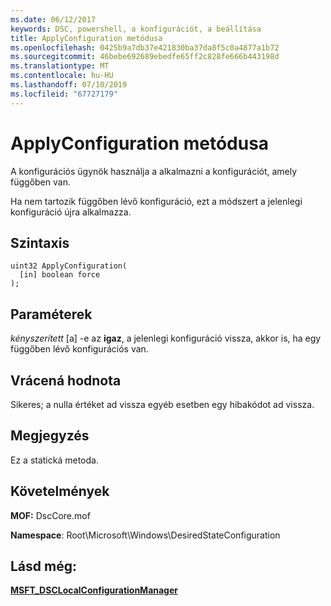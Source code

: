 ```yaml
---
ms.date: 06/12/2017
keywords: DSC, powershell, a konfigurációt, a beállítása
title: ApplyConfiguration metódusa
ms.openlocfilehash: 0425b9a7db37e421830ba37da8f5c0a4877a1b72
ms.sourcegitcommit: 46bebe692689ebedfe65ff2c828fe666b443198d
ms.translationtype: MT
ms.contentlocale: hu-HU
ms.lasthandoff: 07/10/2019
ms.locfileid: "67727179"
---
```

# <a name="applyconfiguration-method"></a>ApplyConfiguration metódusa

A konfigurációs ügynök használja a alkalmazni a konfigurációt, amely függőben van.

Ha nem tartozik függőben lévő konfiguráció, ezt a módszert a jelenlegi konfiguráció újra alkalmazza.

## <a name="syntax"></a>Szintaxis

```mof
uint32 ApplyConfiguration(
  [in] boolean force
);
```

## <a name="parameters"></a>Paraméterek

*kényszerített* \[a\] -e az **igaz**, a jelenlegi konfiguráció vissza, akkor is, ha egy függőben lévő konfigurációs van.

## <a name="return-value"></a>Vrácená hodnota

Sikeres; a nulla értéket ad vissza egyéb esetben egy hibakódot ad vissza.

## <a name="remarks"></a>Megjegyzés

Ez a statická metoda.

## <a name="requirements"></a>Követelmények

**MOF:** DscCore.mof

**Namespace**: Root\Microsoft\Windows\DesiredStateConfiguration

## <a name="see-also"></a>Lásd még:

[**MSFT_DSCLocalConfigurationManager**](msft-dsclocalconfigurationmanager.md)
